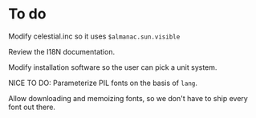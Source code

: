 # To do

Modify celestial.inc so it uses `$almanac.sun.visible`

Review the I18N documentation.

Modify installation software so the user can pick a unit system.

NICE TO DO:
Parameterize PIL fonts on the basis of `lang`.

Allow downloading and memoizing fonts, so we don't have to ship every font out there.

